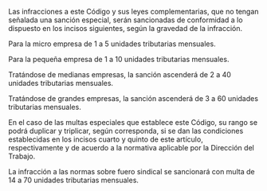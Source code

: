 Las infracciones a este Código y sus leyes complementarias, que no tengan señalada una sanción especial, serán sancionadas de conformidad a lo dispuesto en los incisos siguientes, según la gravedad de la infracción.

Para la micro empresa de 1 a 5 unidades tributarias mensuales.

Para la pequeña empresa de 1 a 10 unidades tributarias mensuales.

Tratándose de medianas empresas, la sanción ascenderá de 2 a 40 unidades tributarias mensuales.

Tratándose de grandes empresas, la sanción ascenderá de 3 a 60 unidades tributarias mensuales.

En el caso de las multas especiales que establece este Código, su rango se podrá duplicar y triplicar, según corresponda, si se dan las condiciones establecidas en los incisos cuarto y quinto de este artículo, respectivamente y de acuerdo a la normativa aplicable por la Dirección del Trabajo.

La infracción a las normas sobre fuero sindical se sancionará con multa de 14 a 70 unidades tributarias mensuales.